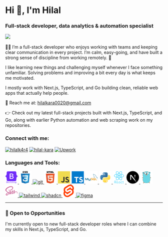 <h1 >Hi 👋, I'm Hilal</h1>
<h3 >Full-stack developer, data analytics & automation specialist</h3>

<img src="https://media.giphy.com/media/LMcB8XospGZO8UQq87/giphy.gif" width="350" style="max-width: 100%;">

<p>
👩‍💻 I’m a full-stack developer who enjoys working with teams and keeping clear communication in every project. 
I’m calm, easy-going, and have built a strong sense of discipline from working remotely. 🚀
</p>

<p>
I like learning new things and challenging myself whenever I face something unfamiliar. 
Solving problems and improving a bit every day is what keeps me motivated.
</p>

<p>
I mostly work with Next.js, TypeScript, and Go building clean, reliable web apps that actually help people.
</p>

<p>
📧 Reach me at: <a href="mailto:hilalkara0020@gmail.com">hilalkara0020@gmail.com</a>
</p>
<p>
👉 Check out my latest full-stack projects built with Next.js, TypeScript, and Go, along with earlier Python automation and web scraping work on my repositories.
</p>

<h3 align="left">Connect with me:</h3>
<p align="left">
<a href="https://twitter.com/hilalk4r4" target="blank"><img align="center" src="https://upload.wikimedia.org/wikipedia/commons/thumb/c/ce/X_logo_2023.svg/300px-X_logo_2023.svg.png" alt="hilalk4r4" width="40" /></a>
<a href="https://linkedin.com/in/hilal-kara" target="blank"><img align="center" src="https://raw.githubusercontent.com/rahuldkjain/github-profile-readme-generator/master/src/images/icons/Social/linked-in-alt.svg" alt="hilal-kara" width="40" /></a>
<a href="https://hilalkara.com/upwork" target="_blank" rel="noopener noreferrer" title="Upwork">
    <img align="center" src="https://upload.wikimedia.org/wikipedia/commons/0/0a/Upwork-logo.svg" alt="Upwork" width="70" />
</a>

</p>

<h3 align="left">Languages and Tools:</h3>
<p align="left">
<a href="https://getbootstrap.com" target="_blank" rel="noreferrer"> <img src="https://raw.githubusercontent.com/devicons/devicon/master/icons/bootstrap/bootstrap-plain-wordmark.svg" alt="bootstrap" width="40" height="40"/> </a>
<a href="https://www.w3schools.com/css/" target="_blank" rel="noreferrer"> <img src="https://raw.githubusercontent.com/devicons/devicon/master/icons/css3/css3-original-wordmark.svg" alt="css3" width="40" height="40"/> </a>
<a href="https://git-scm.com/" target="_blank" rel="noreferrer"> <img src="https://www.vectorlogo.zone/logos/git-scm/git-scm-icon.svg" alt="git" width="40" height="40"/> </a>
<a href="https://www.w3.org/html/" target="_blank" rel="noreferrer"> <img src="https://raw.githubusercontent.com/devicons/devicon/master/icons/html5/html5-original-wordmark.svg" alt="html5" width="40" height="40"/> </a>
<a href="https://developer.mozilla.org/en-US/docs/Web/JavaScript" target="_blank" rel="noreferrer"> <img src="https://raw.githubusercontent.com/devicons/devicon/master/icons/javascript/javascript-original.svg" alt="javascript" width="40" height="40"/> </a>
<a href="https://www.typescriptlang.org/" target="_blank" rel="noreferrer"> <img src="https://raw.githubusercontent.com/devicons/devicon/master/icons/typescript/typescript-original.svg" alt="typescript" width="40" height="40"/> </a>
<a href="https://www.mysql.com/" target="_blank" rel="noreferrer"> <img src="https://raw.githubusercontent.com/devicons/devicon/master/icons/mysql/mysql-original-wordmark.svg" alt="mysql" width="40" height="40"/> </a>
<a href="https://www.python.org" target="_blank" rel="noreferrer"> <img src="https://raw.githubusercontent.com/devicons/devicon/master/icons/python/python-original.svg" alt="python" width="40" height="40"/> </a>
<a href="https://reactjs.org/" target="_blank" rel="noreferrer"> <img src="https://raw.githubusercontent.com/devicons/devicon/master/icons/react/react-original-wordmark.svg" alt="react" width="40" height="40"/> </a>
<a href="https://nextjs.org/" target="_blank" rel="noreferrer"> <img src="https://raw.githubusercontent.com/devicons/devicon/master/icons/nextjs/nextjs-original.svg" alt="nextjs" width="40" height="40"/> </a>
<a href="https://go.dev/" target="_blank" rel="noreferrer"> <img src="https://raw.githubusercontent.com/devicons/devicon/master/icons/go/go-original.svg" alt="go" width="40" height="40"/> </a>
<a href="https://sass-lang.com" target="_blank" rel="noreferrer"> <img src="https://raw.githubusercontent.com/devicons/devicon/master/icons/sass/sass-original.svg" alt="sass" width="40" height="40"/> </a>
<a href="https://tailwindcss.com/" target="_blank" rel="noreferrer"> <img src="https://www.vectorlogo.zone/logos/tailwindcss/tailwindcss-icon.svg" alt="tailwind" width="40" height="40"/> </a>
<a href="https://ui.shadcn.com/" target="_blank" rel="noreferrer"> <img src="https://ui.shadcn.com/favicon.ico" alt="shadcn" width="40" height="40"/> </a>
<a href="https://svelte.dev/" target="_blank" rel="noreferrer"> <img src="https://raw.githubusercontent.com/devicons/devicon/master/icons/svelte/svelte-original.svg" alt="svelte" width="40" height="40"/> </a>
<a href="https://www.figma.com/" target="_blank" rel="noreferrer"> <img src="https://www.vectorlogo.zone/logos/figma/figma-icon.svg" alt="figma" width="40" height="40"/> </a>
</p>

---

<h3>
💼 Open to Opportunities
</h3>
<p>
I'm currently open to new full-stack developer roles where I can combine my skills in Next.js, TypeScript, and Go.
</p>
